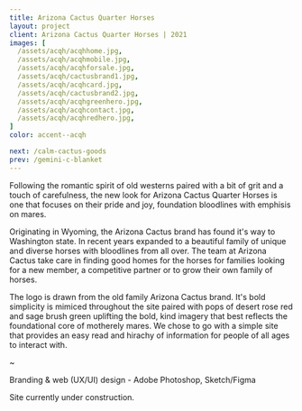 ```yaml
---
title: Arizona Cactus Quarter Horses
layout: project
client: Arizona Cactus Quarter Horses | 2021
images: [
  /assets/acqh/acqhhome.jpg,
  /assets/acqh/acqhmobile.jpg,
  /assets/acqh/acqhforsale.jpg,
  /assets/acqh/cactusbrand1.jpg,
  /assets/acqh/acqhcard.jpg,
  /assets/acqh/cactusbrand2.jpg,
  /assets/acqh/acqhgreenhero.jpg,
  /assets/acqh/acqhcontact.jpg,
  /assets/acqh/acqhredhero.jpg,
]
color: accent--acqh

next: /calm-cactus-goods
prev: /gemini-c-blanket
---
```


Following the romantic spirit of old westerns paired with a bit of grit and a touch of carefulness, the new look for Arizona Cactus Quarter Horses is one that focuses on their pride and joy, foundation bloodlines with emphisis on mares.

Originating in Wyoming, the Arizona Cactus brand has found it's way to Washington state. In recent years expanded to a beautiful family of unique and diverse horses with bloodlines from all over. The team at Arizona Cactus take care in finding good homes for the horses for families looking for a new member, a competitive partner or to grow their own family of horses.

The logo is drawn from the old family Arizona Cactus brand. It's bold simplicity is mimiced throughout the site paired with pops of desert rose red and sage brush green uplifting the bold, kind imagery that best reflects the foundational core of motherely mares. We chose to go with a simple site that provides an easy read and hirachy of information for people of all ages to interact with.

~

Branding & web (UX/UI) design - Adobe Photoshop, Sketch/Figma

Site currently under construction.
